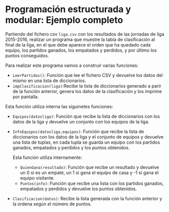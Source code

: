 # Programación estructurada y modular: Ejemplo completo

Partiendo del fichero csv `liga.csv` con los resultados de las jornadas de liga 2015-2016, realizar un programa que muestre la tabla de clasificación al final de la liga, en el que debe aparece el orden que ha quedado cada equipo, los partidos ganados, los empatados y perdidos, y por último los puntos conseguidos.

Para realizar este programa vamos a construir varias funciones:

* `LeerPartidos()`: Función que lee el fichero CSV y devuelve los datos del mismo en una lista de diccionarios.
* `impClasificacion(liga)`:Recibe la lista de diccionarios generado a parir de la función anterior, genera los datos de la clasificación y los imprime por pantalla.

Esta función utiliza interna las siguinetes funciones:

* `Equipos(datosliga)`: Función que recibe la lista de diccionarios con los datos de la liga y devuelve un conjunto con los equipos de la liga.
* `InfoEquipos(datosliga,equipos)`: Función que recibe la lista de diccionarios con los datos de la liga y el conjunto de equipos y devuelve una lista de tuplas, en cada tupla se guarda un equipo con los partidos ganados, empatados y perdidos y los puntos obtenidos.

	Esta función utiliza internamente:

	* `QuienGana(resultado)`: Función que recibe un resultado y devuelve un 0 si es un empate, un 1 si gana el equipo de casa y -1 si gana el equipo visitante.
	* `Puntos(info)`: Función que recibe una lista con los partidos ganados, empatados y perdidos y devuelve los puntos obtenidos.

* `Clasificacion(datos)`: Recibe la lista generada con la función anterior y la ordena según el número de puntos.
